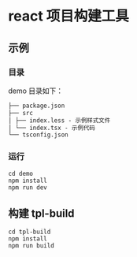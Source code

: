# react 项目构建工具

## 示例

### 目录

demo 目录如下：

```txt
├── package.json
├── src
│ ├── index.less - 示例样式文件
│ └── index.tsx - 示例代码
└── tsconfig.json
```

### 运行

```shell
cd demo
npm install
npm run dev
```

## 构建 tpl-build

```shell
cd tpl-build
npm install
npm run build
```
